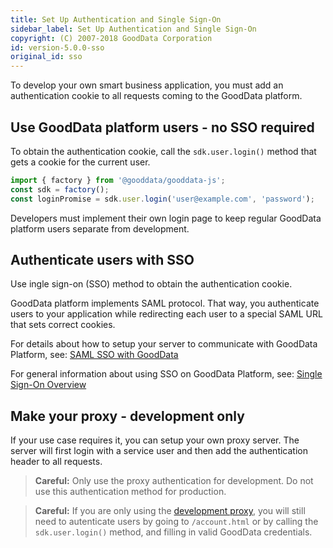 ```yaml
---
title: Set Up Authentication and Single Sign-On
sidebar_label: Set Up Authentication and Single Sign-On
copyright: (C) 2007-2018 GoodData Corporation
id: version-5.0.0-sso
original_id: sso
---
```


To develop your own smart business application, you must add an authentication cookie to all requests coming to the GoodData platform.

<!-- INTERNAL GDC NOTE:
    If you need public access, you may use proxy method below. 
    GoodData Platform doesn't support public access, but there is 
    a possibility to supply access token via URI. 
    (But it is not supported by UI SDK.)  
 -->

## Use GoodData platform users - no SSO required
To obtain the authentication cookie, call the `sdk.user.login()` method that gets a cookie for the current user.
```js
import { factory } from '@gooddata/gooddata-js';
const sdk = factory();
const loginPromise = sdk.user.login('user@example.com', 'password');
```
Developers must implement their own login page to keep regular GoodData platform users separate from development.

## Authenticate users with SSO
Use ingle sign-on (SSO) method to obtain the authentication cookie.

GoodData platform implements SAML protocol. That way, you authenticate users to your application while redirecting each user to a special SAML URL that sets correct cookies.

For details about how to setup your server to communicate with GoodData Platform, see:
[SAML SSO with GoodData](https://help.gooddata.com/display/doc/SAML+SSO+with+GoodData)

For general information about using SSO on GoodData Platform, see:
[Single Sign-On Overview](https://help.gooddata.com/display/doc/Single+Sign-On+Overview)

## Make your proxy - development only
If your use case requires it, you can setup your own proxy server. The server will first login with a service user and then add the authentication header to all requests.

> **Careful:** Only use the proxy authentication for development. Do not use this authentication method for production.

> **Careful:** If you are only using the [development proxy](cors.md#on-your-local-dev-machine), you will still need to autenticate users by going to `/account.html` or by calling the `sdk.user.login()` method, and filling in valid GoodData credentials.
